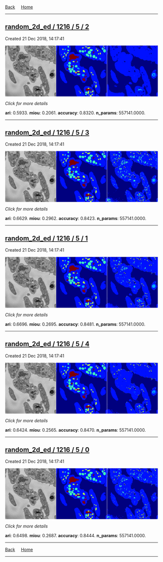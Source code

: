 
[Back](..)&nbsp;&nbsp;&nbsp;&nbsp;&nbsp;[Home](https://leapmanlab.github.io/snapshots)

---

<div class="summary"><a href="2"><h2>random_2d_ed / 1216 / 5 / 2</h2></a><p>Created 21 Dec 2018, 14:17:41
</p><a href="2"><img src="2/media/summary.png" align="center"></a><p>
<i>Click for more details</i>
</p></div>

**ari**: 0.5933. **miou**: 0.2061. **accuracy**: 0.8320. **n_params**: 557141.0000. 

---

<div class="summary"><a href="3"><h2>random_2d_ed / 1216 / 5 / 3</h2></a><p>Created 21 Dec 2018, 14:17:41
</p><a href="3"><img src="3/media/summary.png" align="center"></a><p>
<i>Click for more details</i>
</p></div>

**ari**: 0.6629. **miou**: 0.2962. **accuracy**: 0.8423. **n_params**: 557141.0000. 

---

<div class="summary"><a href="1"><h2>random_2d_ed / 1216 / 5 / 1</h2></a><p>Created 21 Dec 2018, 14:17:41
</p><a href="1"><img src="1/media/summary.png" align="center"></a><p>
<i>Click for more details</i>
</p></div>

**ari**: 0.6696. **miou**: 0.2695. **accuracy**: 0.8481. **n_params**: 557141.0000. 

---

<div class="summary"><a href="4"><h2>random_2d_ed / 1216 / 5 / 4</h2></a><p>Created 21 Dec 2018, 14:17:41
</p><a href="4"><img src="4/media/summary.png" align="center"></a><p>
<i>Click for more details</i>
</p></div>

**ari**: 0.6424. **miou**: 0.2565. **accuracy**: 0.8470. **n_params**: 557141.0000. 

---

<div class="summary"><a href="0"><h2>random_2d_ed / 1216 / 5 / 0</h2></a><p>Created 21 Dec 2018, 14:17:41
</p><a href="0"><img src="0/media/summary.png" align="center"></a><p>
<i>Click for more details</i>
</p></div>

**ari**: 0.6498. **miou**: 0.2687. **accuracy**: 0.8444. **n_params**: 557141.0000. 

---

[Back](..)&nbsp;&nbsp;&nbsp;&nbsp;&nbsp;[Home](https://leapmanlab.github.io/snapshots)

---